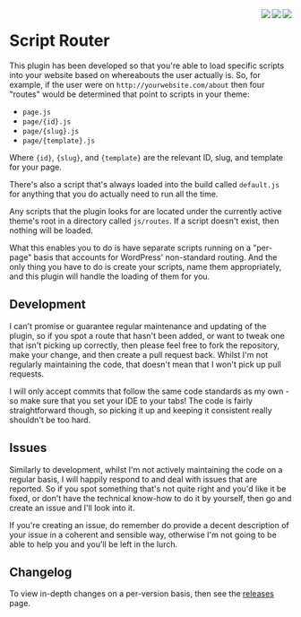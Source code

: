<a href="https://travis-ci.org/Vyygir/script-router">
	<img src="https://travis-ci.org/Vyygir/script-router.svg?branch=master" align="right">
</a>

<a href="https://packagist.org/packages/vyygir/script-router">
	<img src="https://poser.pugx.org/vyygir/script-router/downloads.svg" align="right">
</a>

<a href="https://packagist.org/packages/vyygir/script-router">
	<img src="https://poser.pugx.org/vyygir/script-router/v/stable.svg" align="right">
</a>

# Script Router #

This plugin has been developed so that you're able to load specific scripts into your website
based on whereabouts the user actually is. So, for example, if the user were on
`http://yourwebsite.com/about` then four "routes" would be determined that point to scripts in
your theme:

- `page.js`
- `page/{id}.js`
- `page/{slug}.js`
- `page/{template}.js`

Where `{id}`, `{slug}`, and `{template}` are the relevant ID, slug, and template for your page.

There's also a script that's always loaded into the build called `default.js` for anything that
you do actually need to run all the time.

Any scripts that the plugin looks for are located under the currently active theme's root in a
directory called `js/routes`. If a script doesn't exist, then nothing will be loaded.

What this enables you to do is have separate scripts running on a "per-page" basis that accounts
for WordPress' non-standard routing. And the only thing you have to do is create your scripts,
name them appropriately, and this plugin will handle the loading of them for you.

## Development ##

I can't promise or guarantee regular maintenance and updating of the plugin, so if you spot a
route that hasn't been added, or want to tweak one that isn't picking up correctly, then please
feel free to fork the repository, make your change, and then create a pull request back. Whilst
I'm not regularly maintaining the code, that doesn't mean that I won't pick up pull requests.

I will only accept commits that follow the same code standards as my own - so make sure that you
set your IDE to your tabs! The code is fairly straightforward though, so picking it up and
keeping it consistent really shouldn't be too hard.

## Issues ##

Similarly to development, whilst I'm not actively maintaining the code on a regular basis, I
will happily respond to and deal with issues that are reported. So if you spot something that's
not quite right and you'd like it be fixed, or don't have the technical know-how to do it by
yourself, then go and create an issue and I'll look into it.

If you're creating an issue, do remember do provide a decent description of your issue in a
coherent and sensible way, otherwise I'm not going to be able to help you and you'll be left in
the lurch.

## Changelog ##

To view in-depth changes on a per-version basis, then see the
[releases](https://github.com/Vyygir/script-router/releases) page.